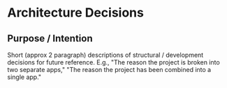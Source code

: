 Architecture Decisions
======================

Purpose / Intention
-------------------

Short (approx 2 paragraph) descriptions of structural / development decisions for future reference. E.g., "The reason the project is broken into two separate apps," "The reason the project has been combined into a single app."

